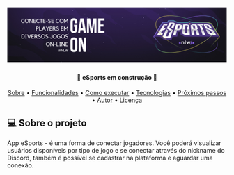 </p>
<h1 align="center">
    <img alt="NextLevelWeek eSports" title="eSports" src="banner_readme_eSports.png"/>
</h1>

<h4 align="center"> 
	🚧 eSports em  construção 🚧
</h4>

<p align="center">
 <a href="#-sobre-o-projeto">Sobre</a> •
 <a href="#-funcionalidades">Funcionalidades</a> •
 <a href="#-como-executar-o-projeto">Como executar</a> • 
 <a href="#-tecnologias">Tecnologias</a> •
 <a href="#-proximos-passos">Próximos passos</a> •
 <a href="#-autor">Autor</a> •
 <a href="#user-content--licença">Licença</a>
</p>


## 💻 Sobre o projeto

App eSports - é uma forma de conectar jogadores. Você poderá visualizar usuários disponíveis por tipo de jogo e se conectar através do nickname do Discord, também é possível se cadastrar na plataforma e aguardar uma conexão.
